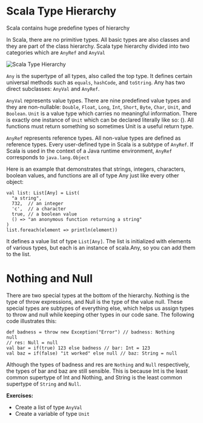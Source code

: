 # Scala Type Hierarchy

Scala contains huge predefine types of hierarchy 

In Scala, there are no primitive types. All basic types are also classes and they are part of the class hierarchy. Scala type hierarchy divided into two categories which are `AnyRef` and `AnyVal`

![Scala Type Hierarchy](https://docs.scala-lang.org/resources/images/tour/unified-types-diagram.svg)

`Any` is the supertype of all types, also called the top type. It defines certain universal methods such as `equals`, `hashCode`, and `toString`. Any has two direct subclasses: `AnyVal` and `AnyRef`.

`AnyVal` represents value types. There are nine predefined value types and they are non-nullable: `Double`, `Float`, `Long`, `Int`, `Short`, `Byte`, `Char`, `Unit`, and `Boolean`. 
`Unit` is a value type which carries no meaningful information. There is exactly one instance of `Unit` which can be declared literally like so: (). All functions must return something so sometimes Unit is a useful return type.

`AnyRef` represents reference types. All non-value types are defined as reference types. Every user-defined type in Scala is a subtype of `AnyRef`. If Scala is used in the context of a Java runtime environment, `AnyRef` corresponds to `java.lang.Object`

Here is an example that demonstrates that strings, integers, characters, boolean values, and functions are all of type Any just like every other object:

```
val list: List[Any] = List(
  "a string",
  732,  // an integer
  'c',  // a character
  true, // a boolean value
  () => "an anonymous function returning a string"
)
list.foreach(element => println(element))
```

It defines a value list of type `List[Any]`. The list is initialized with elements of various types, but each is an instance of scala.Any, so you can add them to the list.

# Nothing and Null

There are two special types at the bottom of the hierarchy. Nothing is the type of throw expressions, and Null is the type of the value null. These special types are subtypes of everything else, which helps us assign types to throw and null while keeping other types in our code sane. The following code illustrates this:
```
def badness = throw new Exception("Error") // badness: Nothing
null
// res: Null = null
val bar = if(true) 123 else badness // bar: Int = 123
val baz = if(false) "it worked" else null // baz: String = null

```

Although the types of badness and res are `Nothing` and `Null` respectively, the types of bar and baz are still sensible. This is because Int is the least common supertype of Int and Nothing, and String is the least common supertype of `String` and `Null`.

**Exercises:**

- Create a list of type `AnyVal`
- Create a variable of type `Unit`  



